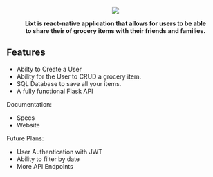 

<p align="center">
  <img  src="https://user-images.githubusercontent.com/22153509/113756574-8fd66d00-96df-11eb-9d8b-66b3feffafc3.png">
</p>


<p align="center"><strong>Lixt is react-native application that allows for users to be able <br>to share their of grocery items with their friends and families.</strong></p>



## Features

- Abilty to Create a User 
- Ability for the User to CRUD a grocery item.
- SQL Database to save all your items.
- A fully functional Flask API

Documentation:

- Specs
- Website

Future Plans:
- User Authentication with JWT
- Ability to filter by date
- More API Endpoints


